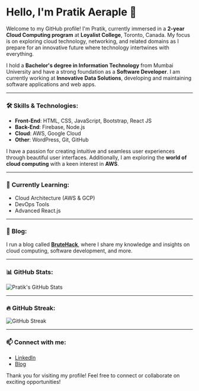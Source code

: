 # Hello, I'm Pratik Aeraple 👋

Welcome to my GitHub profile! I'm Pratik, currently immersed in a **2-year Cloud Computing program** at **Loyalist College**, Toronto, Canada. My focus is on exploring cloud technology, networking, and related domains as I prepare for an innovative future where technology intertwines with everything.

I hold a **Bachelor's degree in Information Technology** from Mumbai University and have a strong foundation as a **Software Developer**. I am currently working at **Innovative Data Solutions**, developing and maintaining software applications and web apps.

---

### 🛠️ **Skills & Technologies**:
- **Front-End**: HTML, CSS, JavaScript, Bootstrap, React JS
- **Back-End**: Firebase, Node.js
- **Cloud**: AWS, Google Cloud
- **Other**: WordPress, Git, GitHub

I have a passion for creating intuitive and seamless user experiences through beautiful user interfaces. Additionally, I am exploring the **world of cloud computing** with a keen interest in **AWS**.

---

### 🌱 **Currently Learning**:
- Cloud Architecture (AWS & GCP)
- DevOps Tools
- Advanced React.js

---

### 📖 **Blog**:
I run a blog called [**BruteHack**](https://brutehack.com), where I share my knowledge and insights on cloud computing, software development, and more.

---

### 📊 **GitHub Stats**:
![Pratik's GitHub Stats](https://github-readme-stats.vercel.app/api?username=your-username&show_icons=true&theme=radical)

---

### 🔥 **GitHub Streak**:
![GitHub Streak](https://github-readme-streak-stats.herokuapp.com/?user=your-username&theme=radical)

---

### 📫 **Connect with me**:
- [LinkedIn](https://www.linkedin.com/in/pratik-aeraple)
- [Blog](https://brutehack.com)

Thank you for visiting my profile! Feel free to connect or collaborate on exciting opportunities!
